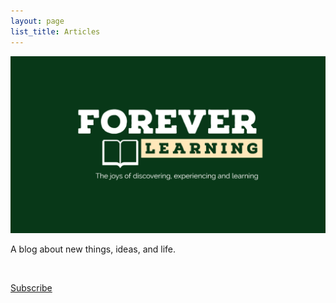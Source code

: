 ```yaml
---
layout: page
list_title: Articles
---
```


![Blog logo](assets/header.png)

A blog about new things, ideas, and life.

 ‪
  ‪
 ‪

[Subscribe](http://tinyletter.com/foreverlearning)